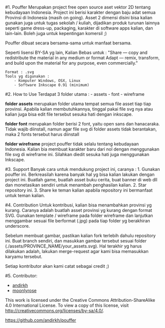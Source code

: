 #1. Pouffer
Merupakan project free open source aset vektor 2D tentang kebudayaan Indonesia. Project ini berisi karakter dengan baju adat semua Provinsi di Indonesia (masih on going). Asset 2 dimensi disini bisa kalian gunakan juga untuk tugas sekolah / kuliah, dijadikan produk turunan lainnya seperti game dress-up, packaging, karakter di software apps kalian, dan lain-lain. Boleh juga untuk kepentingan komersil ;)

Pouffer dibuat secara bersama-sama untuk manfaat bersama.

Seperti lisensi BY-SA yg lain, Kalian Bebas untuk :
"Share — copy and redistribute the material in any medium or format
Adapt — remix, transform, and build upon the material
for any purpose, even commercially."

	Format : .svg
	Tools yg digunakan :
		- Komputer Windows, OSX, Linux
		- Software Inkscape 0.91 (minimum)

#2. How to Use
Terdapat 3 folder utama :
		- assets
		- font
		- wireframe

**folder assets** merupakan folder utama tempat semua file asset tiap tiap provinsi. Apabila kalian membutuhkannya, tinggal pakai file svg nya atau kalian juga bisa edit file tersebut sesuka hati dengan inkscape.

**folder font** merupakan folder berisi 2 font, yaitu open sans dan hanacaraka. Tidak wajib diinstall, namun agar file svg di folder assets tidak berantakan, maka 2 fonts tersebut harus diinstall

**folder wireframe** project pouffer tidak selalu tentang kebudayaan Indonesia. Kalian bia membuat karakter baru dari nol dengan menggunakan file svg di wireframe ini. Silahkan diedit sesuka hati juga menggunakan Inkscape.

#3. Support
Banyak cara untuk mendukung project ini, caranya :
		1. Gunakan pouffer ini. Berkreasilah karena banyak hal yg bisa kalian lakukan dengan project ini. Buatlah game, buatlah asset buku cerita, buat banner di web dll dan monetasikan sendiri untuk menambah penghasilan kalian.
		2. Star repository ini.
		3. Share ke teman kalian apabila repository ini bermanfaat untuk teman kalian.

#4. Contribution
Untuk kontribusi, kalian bisa menambahkan provinsi yg kurang. Caranya adalah buatlah asset provinsi yg kurang dengan format SVG. Gunakan template / wireframe pada folder wireframe dan lanjutkan menggambar sesuai file berformat (.jpg) pada tiap folder yg berakhiran underscore.

Sebelum membuat gambar, pastikan kalian fork terlebih dahulu repository ini. Buat branch sendiri, dan masukkan gambar tersebut sesuai folder (./assets/PROVINCE_NAME/your_assets.svg). Hal terakhir yg harus dilakukan adalah, lakukan merge-request agar kami bisa memasukkan karyamu tersebut.

Setiap kontributor akan kami catat sebagai credit ;)

#5. Contributor:
- [andirkh](https://github.com/andirkh)
- [moonlyrose](https://www.kaskus.co.id/profile/viewallposts/2397768)


This work is licensed under the Creative Commons Attribution-ShareAlike 4.0 International License. To view a copy of this license, visit http://creativecommons.org/licenses/by-sa/4.0/.

https://github.com/andirkh/pouffer
